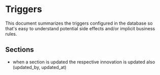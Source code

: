 # Triggers

This document summarizes the triggers configured in the database so that's easy to understand potential side effects and/or implicit business rules.

## Sections
- when a section is updated the respective innovation is updated also (updated_by, updated_at)